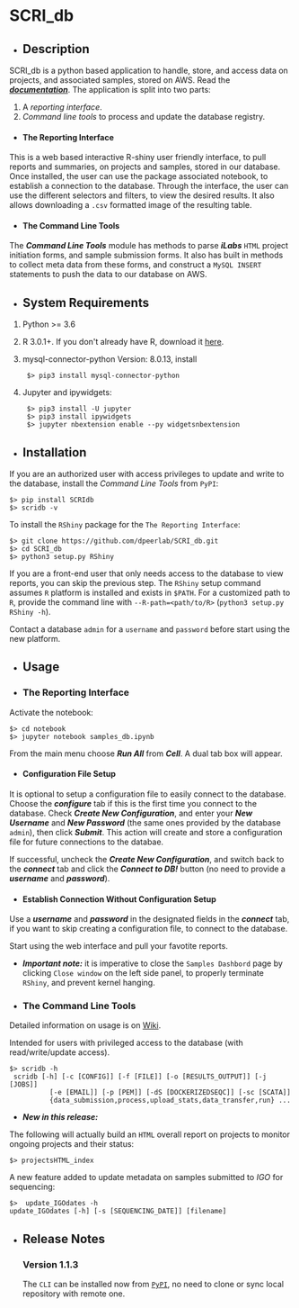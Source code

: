 # SCRI_db

* ## Description

SCRI_db is a python based application to handle, store, and access data on projects, and associated samples, stored on AWS. Read the [***documentation***](https://awnimo.github.io/SCRI_db/). The application is split into two parts:

1. A *reporting interface*.
2. *Command line tools* to process and update the database registry.

* #### The Reporting Interface

This is a web based interactive R-shiny user friendly interface, to pull reports and summaries, on projects and samples, stored in our database. Once installed, the user can use the package associated notebook, to establish a connection to the database. Through the interface, the user can use the different selectors and filters, to view the desired results. It also allows downloading a `.csv` formatted image of the resulting table.

* #### The Command Line Tools

The ***Command Line Tools*** module has methods to parse ***iLabs*** `HTML` project initiation forms, and sample submission forms. It also has built in methods to collect meta data from these forms, and construct a `MySQL INSERT` statements to push the data to our database on AWS.

* ## System Requirements

1. Python >= 3.6
2. R 3.0.1+. If you don't already have R, download it <a href=http://cran.rstudio.com/>here</a>.
3. mysql-connector-python Version: 8.0.13, install 
        
        $> pip3 install mysql-connector-python
        
4. Jupyter and ipywidgets:
        
        $> pip3 install -U jupyter
        $> pip3 install ipywidgets
        $> jupyter nbextension enable --py widgetsnbextension

* ## Installation

If you are an authorized user with access privileges to update and write to the database, install the *Command Line Tools* from `PyPI`:

    $> pip install SCRIdb
    $> scridb -v

To install the `RShiny` package for the `The Reporting Interface`:

    $> git clone https://github.com/dpeerlab/SCRI_db.git
    $> cd SCRI_db
    $> python3 setup.py RShiny

If you are a front-end user that only needs access to the database to view reports, you can skip the previous step. The `RShiny` setup command assumes `R` platform is installed and exists in `$PATH`. For a customized path to `R`, provide the command line with `--R-path=<path/to/R>` (`python3 setup.py RShiny -h`).

Contact a database `admin` for a `username` and `password` before start using the new platform.

* ## Usage

* ### The Reporting Interface

Activate the notebook:

    $> cd notebook
    $> jupyter notebook samples_db.ipynb
    
From the main menu choose ***Run All*** from ***Cell***. A dual tab box will appear.

* #### Configuration File Setup

It is optional to setup a configuration file to easily connect to the database. Choose the ***configure*** tab if this is the first time you connect to the database. Check ***Create New Configuration***, and enter your ***New Username*** and ***New Password*** (the same ones provided by the database `admin`), then click ***Submit***. This action will create and store a configuration file for future connections to the databae.

If successful, uncheck the ***Create New Configuration***, and switch back to the ***connect*** tab and click the ***Connect to DB!*** button (no need to provide a ***username*** and ***password***).

* #### Establish Connection Without Configuration Setup

Use a ***username*** and ***password*** in the designated fields in the ***connect*** tab, if you want to skip creating a configuration file, to connect to the database.

Start using the web interface and pull your favotite reports.

* ***Important note:*** it is imperative to close the `Samples Dashbord` page by clicking `Close window` on the left side panel, to properly terminate `RShiny`, and prevent kernel hanging.

* ### The Command Line Tools

Detailed information on usage is on [Wiki](https://github.com/dpeerlab/Dana-Pe-er-Wiki/wiki/Command-Line-Tools).

Intended for users with privileged access to the database (with read/write/update access).

    $> scridb -h
     scridb [-h] [-c [CONFIG]] [-f [FILE]] [-o [RESULTS_OUTPUT]] [-j [JOBS]]
              [-e [EMAIL]] [-p [PEM]] [-dS [DOCKERIZEDSEQC]] [-sc [SCATA]]
              {data_submission,process,upload_stats,data_transfer,run} ...

* ***New in this release:***

The following will actually build an `HTML` overall report on projects to monitor ongoing projects and their status:

    $> projectsHTML_index

A new feature added to update metadata on samples submitted to *IGO* for sequencing:

    $>  update_IGOdates -h
    update_IGOdates [-h] [-s [SEQUENCING_DATE]] [filename]

* ## Release Notes

  ### Version 1.1.3
    
  The `CLI` can be installed now from [`PyPI`](https://pypi.org/project/SCRIdb/), no need to clone or sync local repository with remote one.
  
  
